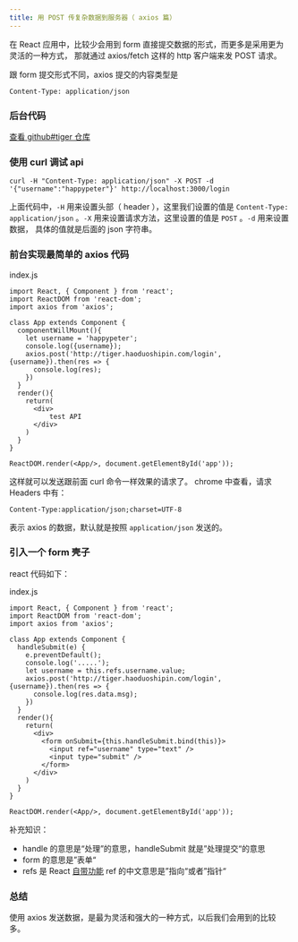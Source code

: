 ```yaml
---
title: 用 POST 传复杂数据到服务器（ axios 篇）
---
```


在 React 应用中，比较少会用到 form 直接提交数据的形式，而更多是采用更为灵活的一种方式，
那就通过 axios/fetch 这样的 http 客户端来发 POST 请求。

跟 form 提交形式不同，axios 提交的内容类型是

```
Content-Type: application/json
```


### 后台代码

[查看 github#tiger 仓库](https://github.com/happypeter/tiger)

### 使用 curl 调试 api

```
curl -H "Content-Type: application/json" -X POST -d '{"username":"happypeter"}' http://localhost:3000/login
```

上面代码中，`-H` 用来设置头部（ header ），这里我们设置的值是 `Content-Type: application/json` 。`-X` 用来设置请求方法，这里设置的值是 `POST` 。`-d` 用来设置数据，
具体的值就是后面的 json 字符串。


### 前台实现最简单的 axios 代码

index.js

```
import React, { Component } from 'react';
import ReactDOM from 'react-dom';
import axios from 'axios';

class App extends Component {
  componentWillMount(){
    let username = 'happypeter';
    console.log({username});
    axios.post('http://tiger.haoduoshipin.com/login', {username}).then(res => {
      console.log(res);
    })
  }
  render(){
    return(
      <div>
          test API
      </div>
    )
  }
}

ReactDOM.render(<App/>, document.getElementById('app'));
```


这样就可以发送跟前面 curl 命令一样效果的请求了。
chrome 中查看，请求 Headers 中有：

```
Content-Type:application/json;charset=UTF-8
```

表示 axios 的数据，默认就是按照 `application/json` 发送的。

### 引入一个 form 壳子

react 代码如下：

index.js

```
import React, { Component } from 'react';
import ReactDOM from 'react-dom';
import axios from 'axios';

class App extends Component {
  handleSubmit(e) {
    e.preventDefault();
    console.log('.....');
    let username = this.refs.username.value;
    axios.post('http://tiger.haoduoshipin.com/login', {username}).then(res => {
      console.log(res.data.msg);
    })
  }
  render(){
    return(
      <div>
        <form onSubmit={this.handleSubmit.bind(this)}>
          <input ref="username" type="text" />
          <input type="submit" />
        </form>
      </div>
    )
  }
}

ReactDOM.render(<App/>, document.getElementById('app'));
```

补充知识：

- handle 的意思是“处理”的意思，handleSubmit 就是”处理提交“的意思
- form  的意思是”表单“
- refs 是 React [自带功能](https://facebook.github.io/react/docs/refs-and-the-dom.html)
  ref 的中文意思是”指向“或者”指针“

### 总结

使用 axios 发送数据，是最为灵活和强大的一种方式，以后我们会用到的比较多。
